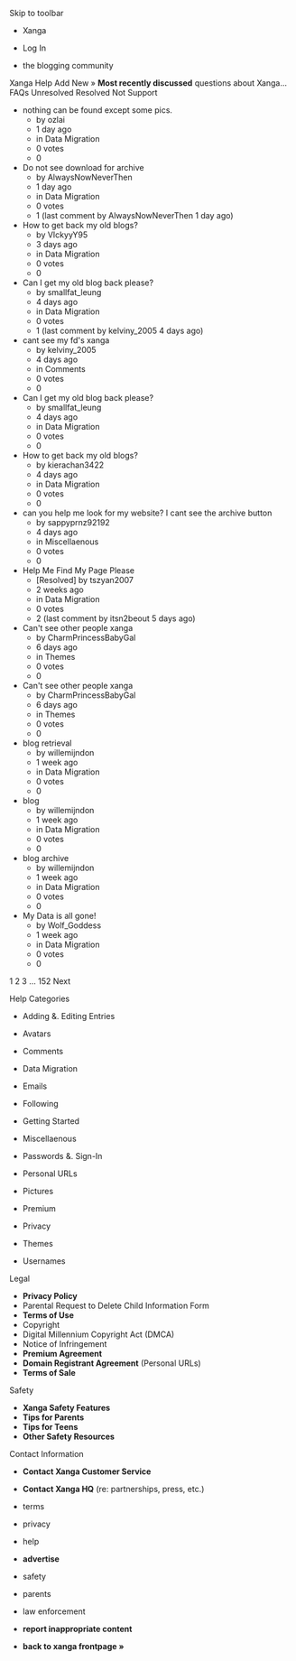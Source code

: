 Skip to toolbar

*   Xanga

*   Log In

*   the blogging community

Xanga Help Add New » **Most recently discussed** questions about Xanga… FAQs Unresolved Resolved Not Support

*   nothing can be found except some pics.
    *   by ozlai
    *   1 day ago
    *   in Data Migration
    *   0 votes
    *   0
*   Do not see download for archive
    *   by AlwaysNowNeverThen
    *   1 day ago
    *   in Data Migration
    *   0 votes
    *   1 (last comment by AlwaysNowNeverThen 1 day ago)
*   How to get back my old blogs?
    *   by VIckyyY95
    *   3 days ago
    *   in Data Migration
    *   0 votes
    *   0
*   Can I get my old blog back please?
    *   by smallfat\_leung
    *   4 days ago
    *   in Data Migration
    *   0 votes
    *   1 (last comment by kelviny\_2005 4 days ago)
*   cant see my fd's xanga
    *   by kelviny\_2005
    *   4 days ago
    *   in Comments
    *   0 votes
    *   0
*   Can I get my old blog back please?
    *   by smallfat\_leung
    *   4 days ago
    *   in Data Migration
    *   0 votes
    *   0
*   How to get back my old blogs?
    *   by kierachan3422
    *   4 days ago
    *   in Data Migration
    *   0 votes
    *   0
*   can you help me look for my website? I cant see the archive button
    *   by sappyprnz92192
    *   4 days ago
    *   in Miscellaenous
    *   0 votes
    *   0
*   Help Me Find My Page Please
    *   \[Resolved\] by tszyan2007
    *   2 weeks ago
    *   in Data Migration
    *   0 votes
    *   2 (last comment by itsn2beout 5 days ago)
*   Can't see other people xanga
    *   by CharmPrincessBabyGal
    *   6 days ago
    *   in Themes
    *   0 votes
    *   0
*   Can't see other people xanga
    *   by CharmPrincessBabyGal
    *   6 days ago
    *   in Themes
    *   0 votes
    *   0
*   blog retrieval
    *   by willemijndon
    *   1 week ago
    *   in Data Migration
    *   0 votes
    *   0
*   blog
    *   by willemijndon
    *   1 week ago
    *   in Data Migration
    *   0 votes
    *   0
*   blog archive
    *   by willemijndon
    *   1 week ago
    *   in Data Migration
    *   0 votes
    *   0
*   My Data is all gone!
    *   by Wolf\_Goddess
    *   1 week ago
    *   in Data Migration
    *   0 votes
    *   0

1 2 3 ... 152 Next

Help Categories

*   Adding &. Editing Entries
*   Avatars
*   Comments
*   Data Migration
*   Emails
*   Following
*   Getting Started
*   Miscellaenous

*   Passwords &. Sign-In
*   Personal URLs
*   Pictures
*   Premium
*   Privacy
*   Themes
*   Usernames

Legal

*   **Privacy Policy**
*   Parental Request to Delete Child Information Form
*   **Terms of Use**
*   Copyright
*   Digital Millennium Copyright Act (DMCA)
*   Notice of Infringement
*   **Premium Agreement**
*   **Domain Registrant Agreement** (Personal URLs)
*   **Terms of Sale**

Safety

*   **Xanga Safety Features**
*   **Tips for Parents**
*   **Tips for Teens**
*   **Other Safety Resources**

Contact Information

*   **Contact Xanga Customer Service**
*   **Contact Xanga HQ** (re: partnerships, press, etc.)

*   terms
*   privacy
*   help
*   **advertise**

*   safety
*   parents
*   law enforcement
*   **report inappropriate content**

*   **back to xanga frontpage »**